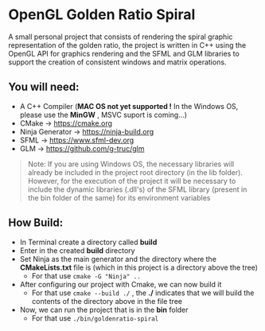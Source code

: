 # OpenGL Golden Ratio Spiral

A small personal project that consists of rendering the spiral graphic representation of the golden ratio, the project is written in C++ using the OpenGL API for graphics rendering and the SFML and GLM libraries to support the creation of consistent windows and matrix operations.

## You will need:

- A C++ Compiler      (**MAC OS not yet supported !** In the Windows OS, please use the **MinGW** , MSVC suport is coming...)
- CMake            -> https://cmake.org
- Ninja Generator  -> https://ninja-build.org
- SFML             -> https://www.sfml-dev.org
- GLM              -> https://github.com/g-truc/glm

> Note: If you are using Windows OS, the necessary libraries will already be included in the project root directory (in the lib folder). However, for the execution of the project it will be necessary to include the dynamic libraries (.dll's) of the SFML library (present in the bin folder of the same) for its environment variables

## How Build:

- In Terminal create a directory called **build**
- Enter in the created **build** directory
- Set Ninja as the main generator and the directory where the **CMakeLists.txt** file is (which in this project is a directory above the tree)
    - For that use `cmake -G "Ninja" ..`
- After configuring our project with Cmake, we can now build it
    - For that use `cmake --build ./` , the **./** indicates that we will build the contents of the directory above in the file tree
- Now, we can run the project that is in the **bin** folder
    - For that use `./bin/goldenratio-spiral`
